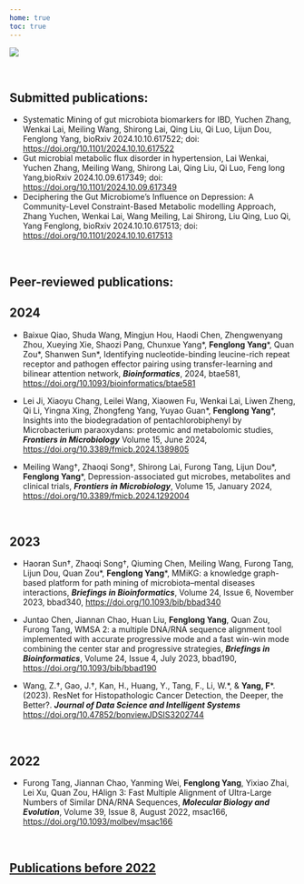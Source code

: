```yaml
---
home: true
toc: true
---
```

![](https://images.squarespace-cdn.com/content/v1/5aa84edaf793922ad7a32f48/1531006790023-6UVIWQ0NTKNNPR8NJ667/AdobeStock_190878909+publish+.jpg?format=2500w)

<br>


## **Submitted publications:**

- Systematic Mining of gut microbiota biomarkers for IBD, Yuchen Zhang, Wenkai Lai, Meiling Wang, Shirong Lai, Qing Liu, Qi Luo, Lijun Dou, Fenglong Yang, bioRxiv 2024.10.10.617522; doi: https://doi.org/10.1101/2024.10.10.617522
- Gut microbial metabolic flux disorder in hypertension, Lai Wenkai, Yuchen Zhang, Meiling Wang, Shirong Lai, Qing Liu, Qi Luo, Feng long Yang,bioRxiv 2024.10.09.617349; doi: https://doi.org/10.1101/2024.10.09.617349
- Deciphering the Gut Microbiome’s Influence on Depression: A Community-Level Constraint-Based Metabolic modelling Approach, Zhang Yuchen, Wenkai Lai, Wang Meiling, Lai Shirong, Liu Qing, Luo Qi, Yang Fenglong, bioRxiv 2024.10.10.617513; doi: https://doi.org/10.1101/2024.10.10.617513
<br>

## **Peer-reviewed publications:**

## **2024**
- Baixue Qiao, Shuda Wang, Mingjun Hou, Haodi Chen, Zhengwenyang Zhou, Xueying Xie, Shaozi Pang, Chunxue Yang&#42;, **Fenglong Yang**&#42;, Quan Zou&#42;, Shanwen Sun&#42;, Identifying nucleotide-binding leucine-rich repeat receptor and pathogen effector pairing using transfer-learning and bilinear attention network, ***Bioinformatics***, 2024, btae581, https://doi.org/10.1093/bioinformatics/btae581
  
- Lei Ji, Xiaoyu Chang, Leilei Wang, Xiaowen Fu, Wenkai Lai, Liwen Zheng, Qi Li, Yingna Xing, Zhongfeng Yang, Yuyao Guan&#42;, **Fenglong Yang**&#42;, Insights into the biodegradation of pentachlorobiphenyl by Microbacterium paraoxydans: proteomic and metabolomic studies, ***Frontiers in Microbiology*** Volume 15, June 2024, https://doi.org/10.3389/fmicb.2024.1389805
- Meiling Wang&dagger;, Zhaoqi Song&dagger;, Shirong Lai, Furong Tang, Lijun Dou&#42;, **Fenglong Yang**&#42;, Depression-associated gut microbes, metabolites and clinical trials, ***Frontiers in Microbiology***, Volume 15, January 2024, https://doi.org/10.3389/fmicb.2024.1292004
<br>

## **2023**

- Haoran Sun&dagger;, Zhaoqi Song&dagger;, Qiuming Chen, Meiling Wang, Furong Tang, Lijun Dou, Quan Zou&#42;, **Fenglong Yang**&#42;, MMiKG: a knowledge graph-based platform for path mining of microbiota–mental diseases interactions, ***Briefings in Bioinformatics***, Volume 24, Issue 6, November 2023, bbad340, https://doi.org/10.1093/bib/bbad340
  
- Juntao Chen, Jiannan Chao, Huan Liu, **Fenglong Yang**, Quan Zou, Furong Tang, WMSA 2: a multiple DNA/RNA sequence alignment tool implemented with accurate progressive mode and a fast win-win mode combining the center star and progressive strategies, ***Briefings in Bioinformatics***, Volume 24, Issue 4, July 2023, bbad190, https://doi.org/10.1093/bib/bbad190

- Wang, Z.&dagger;, Gao, J.&dagger;, Kan, H., Huang, Y., Tang, F., Li, W.&#42;, & **Yang, F**&#42;.(2023). ResNet for Histopathologic Cancer Detection, the Deeper, the Better?. ***Journal of Data Science and Intelligent Systems*** https://doi.org/10.47852/bonviewJDSIS3202744

<br>

## **2022**

- Furong Tang, Jiannan Chao, Yanming Wei, **Fenglong Yang**, Yixiao Zhai, Lei Xu, Quan Zou, HAlign 3: Fast Multiple Alignment of Ultra-Large Numbers of Similar DNA/RNA Sequences, ***Molecular Biology and Evolution***, Volume 39, Issue 8, August 2022, msac166, https://doi.org/10.1093/molbev/msac166

<br>

## **[Publications before 2022](http://lab.malab.cn/~yangfl/#Publications)**

<br>
<br>
